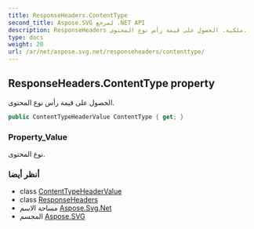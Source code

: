 ```yaml
---
title: ResponseHeaders.ContentType
second_title: Aspose.SVG لمرجع .NET API
description: ResponseHeaders ملكية. الحصول على قيمة رأس نوع المحتوى.
type: docs
weight: 20
url: /ar/net/aspose.svg.net/responseheaders/contenttype/
---
```

## ResponseHeaders.ContentType property

الحصول على قيمة رأس نوع المحتوى.

```csharp
public ContentTypeHeaderValue ContentType { get; }
```

### Property_Value

نوع المحتوى.

### أنظر أيضا

* class [ContentTypeHeaderValue](../../../aspose.svg.net.headers/contenttypeheadervalue/)
* class [ResponseHeaders](../)
* مساحة الاسم [Aspose.Svg.Net](../../responseheaders/)
* المجسم [Aspose.SVG](../../../)



